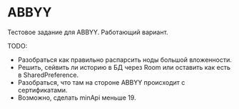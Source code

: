 # ABBYY
Тестовое задание для ABBYY.
Работающий вариант.

TODO:
- Разобраться как правильно распарсить ноды большой вложенности.
- Решить, сейвить ли историю в БД через Room или оставить как есть в SharedPreference.
- Разобраться, что там на стороне ABBYY происходит с сертификатами.
- Возможно, сделать minApi меньше 19.
